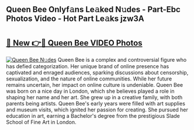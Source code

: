 ## Queen Bee Onlyf𝚊ns Le𝚊ked N𝚞des - Part-Ebc Photos Video - Hot Part Le𝚊ks jzw3A

# <h2><a href="http://ac3223.deff.icu/?id=Queen+Bee">🔗 New 👉🔴 Queen Bee VIDEO Photos</a></h2>

[![Queen Bee N𝚞des](https://i.imgur.com/rIISA9y.gif)](http://ac3223.deff.icu/?id=Queen+Bee)
Queen Bee is a complex and controversial figure who has defied categorization. Her unique brand of online presence has captivated and enraged audiences, sparking discussions about censorship, sexualization, and the nature of online communities. While her future remains uncertain, her impact on online culture is undeniable. Queen Bee was born on a nice day in London, which she believes played a role in shaping her name and her art. She grew up in a creative family, with both parents being artists. Queen Bee's early years were filled with art supplies and museum visits, which ignited her passion for creating. She pursued her education in art, earning a Bachelor's degree from the prestigious Slade School of Fine Art in London.
